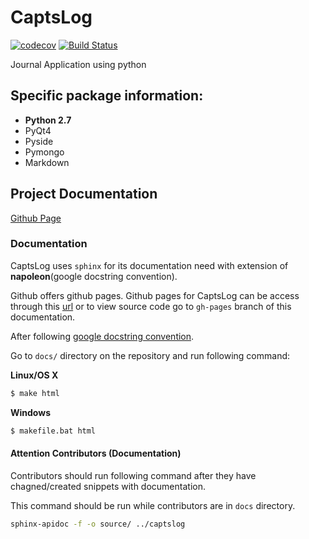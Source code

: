 # CaptsLog
[![codecov](https://codecov.io/gh/jaehoonhwang/CaptsLog/branch/master/graph/badge.svg)](https://codecov.io/gh/jaehoonhwang/CaptsLog) [![Build Status](https://travis-ci.org/jaehoonhwang/CaptsLog.svg?branch=master)](https://travis-ci.org/jaehoonhwang/CaptsLog)

Journal Application using python

## Specific package information:

- **Python 2.7**
- PyQt4
- Pyside
- Pymongo
- Markdown

## Project Documentation

[Github Page](http://jaehoonhwang.me/CaptsLog/html/)

### Documentation 

CaptsLog uses `sphinx` for its documentation need with extension of **napoleon**(google docstring convention).

Github offers github pages. Github pages for CaptsLog can be access through this [url](http://jaehoonhwang.me/CaptsLog/html/) or to view source code go to `gh-pages` branch of this documentation.

After following [google docstring convention](http://sphinxcontrib-napoleon.readthedocs.io/en/latest/example_google.html).

Go to `docs/` directory on the repository and run following command:

**Linux/OS X**

```bash
$ make html
```

**Windows**

```bash
$ makefile.bat html
```

#### Attention Contributors (Documentation)

Contributors should run following command after they have chagned/created snippets with documentation.

This command should be run while contributors are in `docs` directory.

```sh
sphinx-apidoc -f -o source/ ../captslog
```
